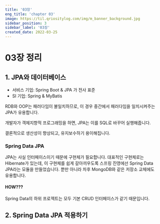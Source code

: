 ```yaml
---
title: '03장'
eng_title: 'chapter 03'
image: https://til.qriositylog.com/img/m_banner_background.jpg
sidebar_position: 3
sidebar_label: '03장'
created_date: 2022-03-25
---
```


# 03장 정리

## 1. JPA와 데이터베이스
- 서비스 기업: Spring Boot & JPA 가 전사 표준
- SI 기업: Spring & MyBatis

RDB와 OOP는 패러다임이 불일치하므로, 이 경우 중간에서 패러다임을 일치시켜주는 JPA가 유용합니다.

개발자가 객체지향적 프로그래밍을 하면, JPA는 이를 SQL로 바꾸어 실행해줍니다.

결론적으로 생산성이 향상되고, 유지보수하기 용이해집니다.

### Spring Data JPA
JPA는 사실 인터페이스이기 때문에 구현체가 필요합니다. 대표적인 구현체로는 Hibernate가 있는데, 이 구현체를 쉽게 갈아끼우도록 스프링 진영에선 Spring Data JPA라는 모듈을 만들었습니다. 뿐만 아니라 차후 MongoDB와 같은 저장소 교체에도 유용합니다.

#### HOW???
Spring Data의 하위 프로젝트는 모두 기본 CRUD 인터페이스가 같기 때문입니다.

## 2. Spring Data JPA 적용하기
